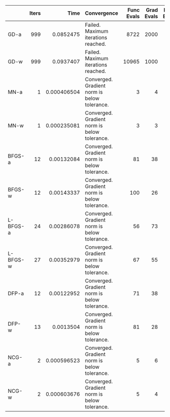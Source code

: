 |          |   Iters |        Time | Convergence                                  |   Func Evals |   Grad Evals |   Hess Evals |
|:---------|--------:|------------:|:---------------------------------------------|-------------:|-------------:|-------------:|
| GD-a     |     999 | 0.0852475   | Failed. Maximum iterations reached.          |         8722 |         2000 |            0 |
| GD-w     |     999 | 0.0937407   | Failed. Maximum iterations reached.          |        10965 |         1000 |            0 |
| MN-a     |       1 | 0.000406504 | Converged. Gradient norm is below tolerance. |            3 |            4 |            2 |
| MN-w     |       1 | 0.000235081 | Converged. Gradient norm is below tolerance. |            3 |            3 |            2 |
| BFGS-a   |      12 | 0.00132084  | Converged. Gradient norm is below tolerance. |           81 |           38 |            0 |
| BFGS-w   |      12 | 0.00143337  | Converged. Gradient norm is below tolerance. |          100 |           26 |            0 |
| L-BFGS-a |      24 | 0.00286078  | Converged. Gradient norm is below tolerance. |           56 |           73 |            0 |
| L-BFGS-w |      27 | 0.00352979  | Converged. Gradient norm is below tolerance. |           67 |           55 |            0 |
| DFP-a    |      12 | 0.00122952  | Converged. Gradient norm is below tolerance. |           71 |           38 |            0 |
| DFP-w    |      13 | 0.0013504   | Converged. Gradient norm is below tolerance. |           81 |           28 |            0 |
| NCG-a    |       2 | 0.000596523 | Converged. Gradient norm is below tolerance. |            5 |            6 |            3 |
| NCG-w    |       2 | 0.000603676 | Converged. Gradient norm is below tolerance. |            5 |            4 |            3 |